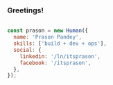 ### **Greetings**!

```js

const prason = new Human({
  name: 'Prason Pandey',
  skills: ['build + dev + ops'],
  social: {
    linkedin: '/ln/itsprason',
    facebook: '/itsprason',
  },
});

```
